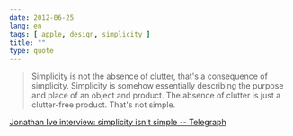 ```yaml
---
date: 2012-06-25
lang: en
tags: [ apple, design, simplicity ]
title: ""
type: quote
---
```


> Simplicity is not the absence of clutter, that's a consequence of
> simplicity. Simplicity is somehow essentially describing the purpose
> and place of an object and product. The absence of clutter is just a
> clutter-free product. That's not simple.

[Jonathan Ive interview: simplicity isn't simple --
Telegraph](http://www.telegraph.co.uk/technology/apple/9283706/Jonathan-Ive-interview-simplicity-isnt-simple.html)

